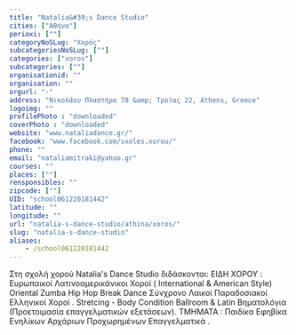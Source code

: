 ```yaml
---
title: "Natalia&#39;s Dance Studio"
cities: ["Αθήνα"]
perioxi: [""]
categoryNoSLug: "Χορός"
subcategoriesNoSLug: [""]
categories: ["xoros"]
subcategories: [""]
organisationid: ""
organisation: ""
orgurl: "-"
address: "Νικολάου Πλαστήρα 78 &amp; Τροίας 22, Athens, Greece"
logoimg: ""
profilePhoto : "downloaded"
coverPhoto : "downloaded"
website: "www.nataliadance.gr/"
facebook: "www.facebook.com/sxoles.xorou/"
phone: ""
email: "nataliamitraki@yahoo.gr"
courses: ""
places: [""]
rensponsibles: ""
zipcode: [""]
UID: "school061220181442"
latitude: ""
longitude: ""
url: "natalia-s-dance-studio/athina/xoros/"
slug: "natalia-s-dance-studio"
aliases:
    - /school061220181442
---
```





Στη σχολή χορού Natalia&#39;s Dance Studiο διδάσκονται: ΕΙΔΗ ΧΟΡΟΥ : Eυρωπαικοί Λατινοαμερικάνικοι Χοροί ( International &amp; American Style) Oriental Zumba Hip Hop Break Dance Σύνχρονο Λαικοί Παραδοσιακοί Ελληνικοί Χοροί . Stretcing - Body Condition Ballroom &amp; Latin Bηματολόγια (Προετοιμασία επαγγελματικών εξετάσεων). ΤΜΗΜΑΤΑ : Παιδίκα Εφηβίκα Ενηλίκων Αρχάριων Προχωρημένων Επαγγελματικά .
